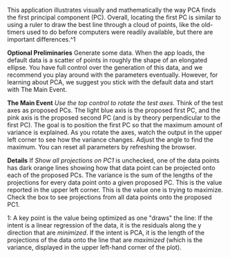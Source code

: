 This application illustrates visually and mathematically the way PCA finds the first principal component (PC).  Overall, locating the first PC is similar to using a ruler to draw the best line through a cloud of points, like the old-timers used to do before computers were readily available, but there are important differences.^1

**Optional Preliminaries**  Generate some data.  When the app loads, the default data is a scatter of points in roughly the shape of an elongated ellipse.  You have full control over the generation of this data, and we recommend you play around with the parameters eventually.  However, for learning about PCA, we suggest you stick with the default data and start with The Main Event.

**The Main Event**  *Use the top control to rotate the test axes.*  Think of the test axes as proposed PCs.  The light blue axis is the proposed first PC, and the pink axis is the proposed second PC (and is by theory perpendicular to the first PC). The goal is to position the first PC so that the maximum amount of variance is explained. As you rotate the axes, watch the output in the upper left corner to see how the variance changes.  Adjust the angle to find the maximum.  You can reset all parameters by refreshing the browser.

**Details** If *Show all projections on PC1* is unchecked, one of the data points has dark orange lines showing how that data point can be projected onto each of the proposed PCs.  The variance is the sum of the lengths of the projections for every data point onto a given proposed PC.  This is the value reported in the upper left corner.  This is the value one is trying to maximize.  Check the box to see projections from all data points onto the proposed PC1.

1: A key point is the value being optimized as one "draws" the line:  If the intent is a linear regression of the data, it is the residuals along the y direction that are *minimized*.  If the intent is PCA, it is the length of the projections of the data onto the line that are *maximized* (which is the variance, displayed in the upper left-hand corner of the plot).
